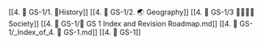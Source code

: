 [[4. 📕 GS-1/1. 📜History]]
[[4. 📕 GS-1/2. 🌏 Geography]]
[[4. 📕 GS-1/3 👨‍👨‍👦‍👦Society]]
[[4. 📕 GS-1/📑 GS 1 Index and Revision Roadmap.md]]
[[4. 📕 GS-1/_Index_of_4. 📕 GS-1.md]]
[[4. 📕 GS-1]]